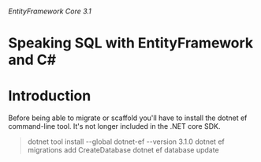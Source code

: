 ###### EntityFramework Core 3.1
# Speaking SQL with EntityFramework and C#

# Introduction
Before being able to migrate or scaffold you'll have to install the dotnet ef command-line tool. It's not longer included in the .NET core SDK.

> dotnet tool install --global dotnet-ef --version 3.1.0
> dotnet ef  migrations add CreateDatabase
> dotnet ef database update
